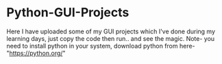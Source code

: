 # Python-GUI-Projects
 Here I have uploaded some of my GUI projects which I've done during my learning days, just copy the code then run.. and see the magic. Note- you need to install python in your system, download python from here-"https://python.org/"
